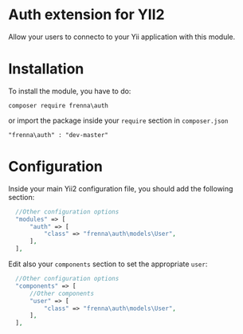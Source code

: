 # Auth extension for YII2

Allow your users to connecto to your Yii application with this module.

# Installation 

To install the module, you have to do: 

`composer require frenna\auth`
 
or import the package inside your `require` section in `composer.json`

` "frenna\auth" : "dev-master" `

# Configuration

Inside your main Yii2 configuration file, you should add the following section:


```php
  //Other configuration options
  "modules" => [
      "auth" => [
          "class" => "frenna\auth\models\User",
      ],
  ],
```

Edit also your `components` section to set the appropriate `user`:


```php
  //Other configuration options
  "components" => [
      //Other components
      "user" => [
          "class" => "frenna\auth\models\User",
      ],
  ],
```
